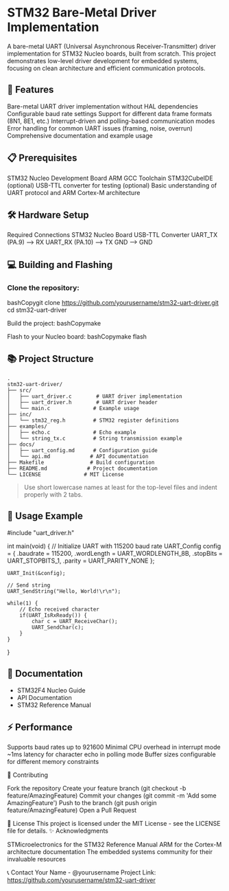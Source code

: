 # STM32 Bare-Metal Driver Implementation
A bare-metal UART (Universal Asynchronous Receiver-Transmitter) driver implementation for STM32 Nucleo boards, built from scratch. This project demonstrates low-level driver development for embedded systems, focusing on clean architecture and efficient communication protocols.
## 🚀 Features

Bare-metal UART driver implementation without HAL dependencies
Configurable baud rate settings
Support for different data frame formats (8N1, 8E1, etc.)
Interrupt-driven and polling-based communication modes
Error handling for common UART issues (framing, noise, overrun)
Comprehensive documentation and example usage

## 📋 Prerequisites

STM32 Nucleo Development Board
ARM GCC Toolchain
STM32CubeIDE (optional)
USB-TTL converter for testing (optional)
Basic understanding of UART protocol and ARM Cortex-M architecture

## 🛠️ Hardware Setup

Required Connections
STM32 Nucleo Board    USB-TTL Converter
UART_TX (PA.9)   -->  RX
UART_RX (PA.10)  -->  TX
GND              -->  GND
## 💻 Building and Flashing

### Clone the repository:
bashCopygit clone https://github.com/yourusername/stm32-uart-driver.git
cd stm32-uart-driver

Build the project:
bashCopymake

Flash to your Nucleo board:
bashCopymake flash


## 📚 Project Structure

    .
    stm32-uart-driver/
    ├── src/
    │   ├── uart_driver.c        # UART driver implementation
    │   ├── uart_driver.h        # UART driver header
    │   └── main.c              # Example usage
    ├── inc/
    │   └── stm32_reg.h         # STM32 register definitions
    ├── examples/
    │   ├── echo.c              # Echo example
    │   └── string_tx.c         # String transmission example
    ├── docs/
    │   ├── uart_config.md      # Configuration guide
    │   └── api.md             # API documentation
    ├── Makefile               # Build configuration
    ├── README.md             # Project documentation
    └── LICENSE              # MIT License
> Use short lowercase names at least for the top-level files and indent properly with 2 tabs. 

    
    
## 🔧 Usage Example
#include "uart_driver.h"

int main(void) {
    // Initialize UART with 115200 baud rate
    UART_Config config = {
        .baudrate = 115200,
        .wordLength = UART_WORDLENGTH_8B,
        .stopBits = UART_STOPBITS_1,
        .parity = UART_PARITY_NONE
    };
    
    UART_Init(&config);
    
    // Send string
    UART_SendString("Hello, World!\r\n");
    
    while(1) {
        // Echo received character
        if(UART_IsRxReady()) {
            char c = UART_ReceiveChar();
            UART_SendChar(c);
        }
    }
}
## 📖 Documentation

+ STM32F4 Nucleo Guide
+ API Documentation
+ STM32 Reference Manual

## ⚡ Performance

Supports baud rates up to 921600
Minimal CPU overhead in interrupt mode
~1ms latency for character echo in polling mode
Buffer sizes configurable for different memory constraints

🤝 Contributing

Fork the repository
Create your feature branch (git checkout -b feature/AmazingFeature)
Commit your changes (git commit -m 'Add some AmazingFeature')
Push to the branch (git push origin feature/AmazingFeature)
Open a Pull Request

📝 License
This project is licensed under the MIT License - see the LICENSE file for details.
✨ Acknowledgments

STMicroelectronics for the STM32 Reference Manual
ARM for the Cortex-M architecture documentation
The embedded systems community for their invaluable resources

📞 Contact
Your Name - @yourusername
Project Link: https://github.com/yourusername/stm32-uart-driver

